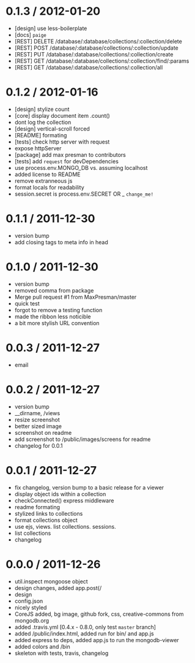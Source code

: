
0.1.3 / 2012-01-20 
==================

  * [design] use less-boilerplate
  * [docs] `paige`
  * [REST] DELETE /database/:database/collections/:collection/delete
  * [REST] POST /database/:database/collections/:collection/update
  * [REST] PUT /database/:database/collections/:collection/create
  * [REST] GET /database/:database/collections/:collection/find/:params
  * [REST] GET /database/:database/collections/:collection/all

0.1.2 / 2012-01-16 
==================

  * [design] stylize count
  * [core] display document item .count()
  * dont log the collection
  * [design] vertical-scroll forced
  * [README] formating
  * [tests] check http server with request
  * expose httpServer
  * [package] add max presman to contributors
  * [tests] add `request` for devDependencies
  * use process.env.MONGO_DB vs. assuming localhost
  * added license to README
  * remove extranneous js
  * format locals for readability
  * session.secret is process.env.SECRET OR _ `change_me!`

0.1.1 / 2011-12-30 
==================

  * version bump
  * add closing tags to meta info in head
 

0.1.0 / 2011-12-30 
==================

  * version bump
  * removed comma from package
  * Merge pull request #1 from MaxPresman/master
  * quick test
  * forgot to remove a testing function
  * made the ribbon less noticible
  * a bit more stylish URL convention

0.0.3 / 2011-12-27 
==================

  * email

0.0.2 / 2011-12-27 
==================

  * version bump
  * __dirname, /views
  * resize screenshot
  * better sized image
  * screenshot on readme
  * add screenshot to /public/images/screens for readme
  * changelog for 0.0.1

0.0.1 / 2011-12-27 
==================

  * fix changelog, version bump to a basic release for a viewer
  * display object ids within a collection
  * checkConnected() express middleware
  * readme formating
  * stylized links to collections
  * format collections object
  * use ejs, views. list collections. sessions.
  * list collections
  * changelog

0.0.0 / 2011-12-26 
==================

  * util.inspect mongoose object
  * design changes, added app.post(/
  * design
  * config.json
  * nicely styled
  * CoreJS added, bg image, github fork, css, creative-commons from mongodb.org
  * added .travis.yml [0.4.x - 0.8.0, only test `master` branch]
  * added /public/index.html, added run for bin/ and app.js
  * added express to deps, added app.js to run the mongodb-viewer
  * added colors and /bin
  * skeleton with tests, travis, changelog
